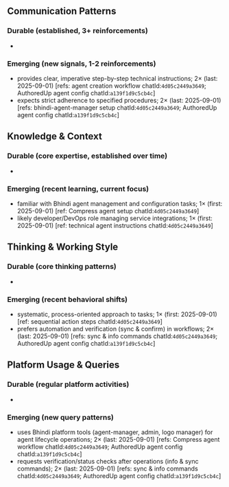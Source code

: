 ## Communication Patterns
### Durable (established, 3+ reinforcements)
-

### Emerging (new signals, 1-2 reinforcements)
- provides clear, imperative step-by-step technical instructions; 2× (last: 2025-09-01) [refs: agent creation workflow chatId:`4d05c2449a3649`; AuthoredUp agent config chatId:`a139f1d9c5cb4c`]
- expects strict adherence to specified procedures; 2× (last: 2025-09-01) [refs: bhindi-agent-manager setup chatId:`4d05c2449a3649`; AuthoredUp agent config chatId:`a139f1d9c5cb4c`]

## Knowledge & Context
### Durable (core expertise, established over time)
-

### Emerging (recent learning, current focus)
- familiar with Bhindi agent management and configuration tasks; 1× (first: 2025-09-01) [ref: Compress agent setup chatId:`4d05c2449a3649`]
- likely developer/DevOps role managing service integrations; 1× (first: 2025-09-01) [ref: technical agent instructions chatId:`4d05c2449a3649`]

## Thinking & Working Style
### Durable (core thinking patterns)
-

### Emerging (recent behavioral shifts)
- systematic, process-oriented approach to tasks; 1× (first: 2025-09-01) [ref: sequential action steps chatId:`4d05c2449a3649`]
- prefers automation and verification (sync & confirm) in workflows; 2× (last: 2025-09-01) [refs: sync & info commands chatId:`4d05c2449a3649`; AuthoredUp agent config chatId:`a139f1d9c5cb4c`]

## Platform Usage & Queries
### Durable (regular platform activities)
-

### Emerging (new query patterns)
- uses Bhindi platform tools (agent-manager, admin, logo manager) for agent lifecycle operations; 2× (last: 2025-09-01) [refs: Compress agent workflow chatId:`4d05c2449a3649`; AuthoredUp agent config chatId:`a139f1d9c5cb4c`]
- requests verification/status checks after operations (info & sync commands); 2× (last: 2025-09-01) [refs: sync & info commands chatId:`4d05c2449a3649`; AuthoredUp agent config chatId:`a139f1d9c5cb4c`]